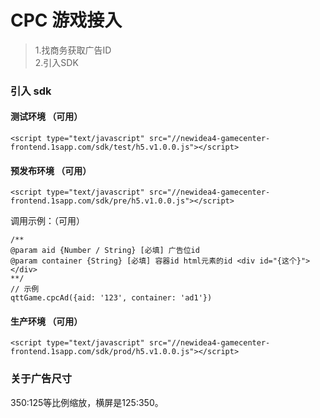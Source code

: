 # CPC 游戏接入

>1.找商务获取广告ID<br>
>2.引入SDK

### 引入 sdk

#### 测试环境 （可用）

```
<script type="text/javascript" src="//newidea4-gamecenter-frontend.1sapp.com/sdk/test/h5.v1.0.0.js"></script>
```

#### 预发布环境 （可用）

```
<script type="text/javascript" src="//newidea4-gamecenter-frontend.1sapp.com/sdk/pre/h5.v1.0.0.js"></script>
```

调用示例：（可用）

```
/**
@param aid {Number / String} [必填] 广告位id
@param container {String} [必填] 容器id html元素的id <div id="{这个}"></div>
**/
// 示例
qttGame.cpcAd({aid: '123', container: 'ad1'})
```

#### 生产环境 （可用）

```
<script type="text/javascript" src="//newidea4-gamecenter-frontend.1sapp.com/sdk/prod/h5.v1.0.0.js"></script>
```

### 关于广告尺寸

350:125等比例缩放，横屏是125:350。
